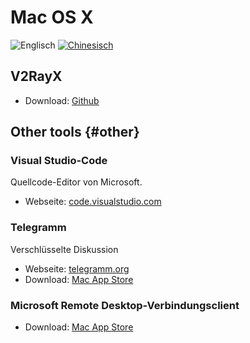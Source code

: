 # Mac OS X

![Englisch](../resources/english.svg) [![Chinesisch](../resources/chinese.svg)](https://www.v2ray.com/ui_client/osx.html)

## V2RayX

* Download: [Github](https://github.com/Cenmrev/V2RayX)

## Other tools {#other}

### Visual Studio-Code

Quellcode-Editor von Microsoft.

* Webseite: [code.visualstudio.com](https://code.visualstudio.com/)

### Telegramm

Verschlüsselte Diskussion

* Webseite: [telegramm.org](https://telegram.org/)
* Download: [Mac App Store](https://www.v2ray.com/itunesm/us/telegram-desktop/id946399090/)

### Microsoft Remote Desktop-Verbindungsclient

* Download: [Mac App Store](https://www.v2ray.com/itunesm/us/microsoft-remote-desktop/id715768417/)